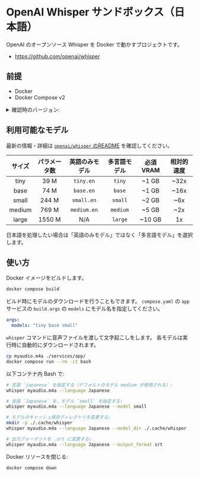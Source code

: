 # OpenAI Whisper サンドボックス（日本語）

OpenAI のオープンソース Whisper を Docker で動かすプロジェクトです。

- https://github.com/openai/whisper

## 前提

- Docker
- Docker Compose v2

<details>
<summary>確認時のバージョン:</summary>
<pre>
❯ docker version
Client:
 Cloud integration: v1.0.35+desktop.10
 Version:           25.0.2
 API version:       1.44
 Go version:        go1.21.6
 Git commit:        29cf629
 Built:             Thu Feb  1 00:18:45 2024
 OS/Arch:           darwin/arm64
 Context:           desktop-linux

Server: Docker Desktop 4.27.1 (136059)
 Engine:
  Version:          25.0.2
  API version:      1.44 (minimum version 1.24)
  Go version:       go1.21.6
  Git commit:       fce6e0c
  Built:            Thu Feb  1 00:23:21 2024
  OS/Arch:          linux/arm64
  Experimental:     false
 containerd:
  Version:          1.6.28
  GitCommit:        ae07eda36dd25f8a1b98dfbf587313b99c0190bb
 runc:
  Version:          1.1.12
  GitCommit:        v1.1.12-0-g51d5e94
 docker-init:
  Version:          0.19.0
  GitCommit:        de40ad0
</pre>
</details>

## 利用可能なモデル

最新の情報・詳細は [`openai/whisper` のREADME](https://github.com/openai/whisper?tab=readme-ov-file) を確認してください。

|  サイズ  | パラメータ数 | 英語のみモデル | 多言語モデル | 必須 VRAM | 相対的速度 |
|:------:|:----------:|:------------------:|:------------------:|:-------------:|:--------------:|
|  tiny  |    39 M    |     `tiny.en`      |       `tiny`       |     ~1 GB     |      ~32x      |
|  base  |    74 M    |     `base.en`      |       `base`       |     ~1 GB     |      ~16x      |
| small  |   244 M    |     `small.en`     |      `small`       |     ~2 GB     |      ~6x       |
| medium |   769 M    |    `medium.en`     |      `medium`      |     ~5 GB     |      ~2x       |
| large  |   1550 M   |        N/A         |      `large`       |    ~10 GB     |       1x       |

日本語を処理したい場合は「英語のみモデル」ではなく「多言語モデル」を選択します。

## 使い方

Docker イメージをビルドします。

```bash
docker compose build
```

ビルド時にモデルのダウンロードを行うこともできます。
`compose.yaml` の `app` サービスの `build.args` の `models` にモデル名を指定してください。

```yaml
args:
  models: "tiny base small"
```

`whisper` コマンドに音声ファイルを渡して文字起こしをします。
各モデルは実行時に自動的にダウンロードされます。

```bash
cp myaudio.m4a ./services/app/
docker compose run --rm -it bash
```

以下コンテナ内 Bash で:

```bash
# 言語 `japanese` を指定する（デフォルトのモデル medium が使用される）:
whisper myaudio.m4a --language Japanese

# 言語 `Japanese` を、モデル `small` を指定する:
whisper myaudio.m4a --language Japanese --model small

# モデルのキャッシュ保存ディレクトリを変更する:
mkdir -p ./.cache/whisper
whisper myaudio.m4a --language Japanese --model_dir ./.cache/whisper

# 出力フォーマットを .srt に変更する:
whisper myaudio.m4a --language Japanese --output_format srt
```

Docker リソースを閉じる:

```bash
docker compose down
```

